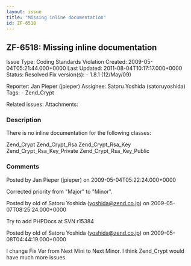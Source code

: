 ```yaml
---
layout: issue
title: "Missing inline documentation"
id: ZF-6518
---
```


ZF-6518: Missing inline documentation
-------------------------------------

 Issue Type: Coding Standards Violation Created: 2009-05-04T05:21:44.000+0000 Last Updated: 2011-08-04T10:17:17.000+0000 Status: Resolved Fix version(s): - 1.8.1 (12/May/09)
 
 Reporter:  Jan Pieper (jpieper)  Assignee:  Satoru Yoshida (satoruyoshida)  Tags: - Zend\_Crypt
 
 Related issues: 
 Attachments: 
### Description

There is no inline documentation for the following classes:

Zend\_Crypt Zend\_Crypt\_Rsa Zend\_Crypt\_Rsa\_Key Zend\_Crypt\_Rsa\_Key\_Private Zend\_Crypt\_Rsa\_Key\_Public

 

 

### Comments

Posted by Jan Pieper (jpieper) on 2009-05-04T05:22:24.000+0000

Corrected priority from "Major" to "Minor".

 

 

Posted by old of Satoru Yoshida (yoshida@zend.co.jp) on 2009-05-07T08:25:24.000+0000

Try to add PHPDocs at SVN r15384

 

 

Posted by old of Satoru Yoshida (yoshida@zend.co.jp) on 2009-05-08T04:44:19.000+0000

I change Fix Ver from Next Mini to Next Minor. I think Zend\_Crypt would have much more issues.

 

 